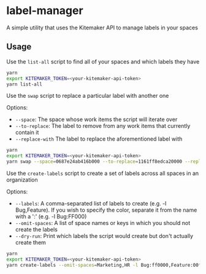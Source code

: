 # label-manager

A simple utility that uses the Kitemaker API to manage labels in your spaces

## Usage

Use the `list-all` script to find all of your spaces and which labels they have

```bash
yarn
export KITEMAKER_TOKEN=<your-kitemaker-api-token>
yarn list-all
```

Use the `swap` script to replace a particular label with another one

Options:

- `--space`: The space whose work items the script will iterate over
- `--to-replace`: The label to remove from any work items that currently contain it
- `--replace-with` The label to replace the aforementioned label with

```bash
yarn
export KITEMAKER_TOKEN=<your-kitemaker-api-token>
yarn swap --space=0687e24ab416b000 --to-replace=1161ff8edca20000 --replace-with=0687e27c45a6b000
```

Use the `create-labels` script to create a set of labels across all spaces in an organization

Options:

- `--labels`: A comma-separated list of labels to create (e.g. -l Bug,Feature). If you wish to specify the color, separate it from the name with a ':' (e.g. -l Bug:FF000)
- `--omit-spaces`: A list of space names or keys in which you should not create the labels
- `--dry-run`: Print which labels the script would create but don't actually create them

```bash
yarn
export KITEMAKER_TOKEN=<your-kitemaker-api-token>
yarn create-labels --omit-spaces=Marketing,HR -l Bug:ff0000,Feature:00ff00
```
